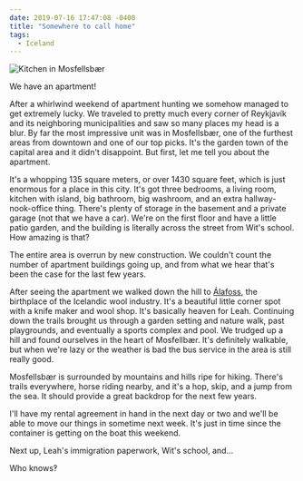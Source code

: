 ```yaml
---
date: 2019-07-16 17:47:08 -0400
title: "Somewhere to call home"
tags:
  - Iceland
---
```


![Kitchen in Mosfellsbær](//blog.tomasino.org/images/mosfellsbaer-kitchen.jpg)

We have an apartment!

After a whirlwind weekend of apartment hunting we somehow managed to get
extremely lucky. We traveled to pretty much every corner of Reykjavík and
its neighboring municipalities and saw so many places my head is a blur.
By far the most impressive unit was in Mosfellsbær, one of the furthest
areas from downtown and one of our top picks. It's the garden town of the
capital area and it didn't disappoint. But first, let me tell you about
the apartment.

It's a whopping 135 square meters, or over 1430 square feet, which is just
enormous for a place in this city. It's got three bedrooms, a living room,
kitchen with island, big bathroom, big washroom, and an extra
hallway-nook-office thing. There's plenty of storage in the basement and
a private garage (not that we have a car). We're on the first floor and
have a little patio garden, and the building is literally across the
street from Wit's school. How amazing is that?

The entire area is overrun by new construction. We couldn't count the
number of apartment buildings going up, and from what we hear that's been
the case for the last few years.

After seeing the apartment we walked down the hill to
[Álafoss](https://alafoss.is/), the birthplace of the Icelandic wool
industry. It's a beautiful little corner spot with a knife maker and wool
shop. It's basically heaven for Leah. Continuing down the trails brought
us through a garden setting and nature walk, past playgrounds, and
eventually a sports complex and pool. We trudged up a hill and found
ourselves in the heart of Mosfellbær. It's definitely walkable, but when
we're lazy or the weather is bad the bus service in the area is still
really good.

Mosfellsbær is surrounded by mountains and hills ripe for hiking. There's
trails everywhere, horse riding nearby, and it's a hop, skip, and a jump
from the sea. It should provide a great backdrop for the next few years.

I'll have my rental agreement in hand in the next day or two and we'll be
able to move our things in sometime next week. It's just in time since the
container is getting on the boat this weekend.

Next up, Leah's immigration paperwork, Wit's school, and…

Who knows‽

<!--  vim: set shiftwidth=4 tabstop=4 expandtab: -->
